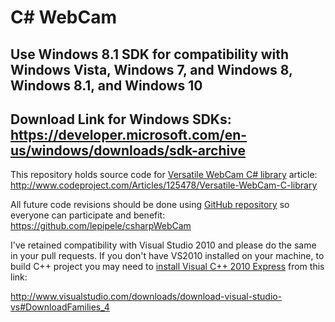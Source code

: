 # C# WebCam
## Use Windows 8.1 SDK for compatibility with Windows Vista, Windows 7, and Windows 8, Windows 8.1, and Windows 10
## Download Link for Windows SDKs: https://developer.microsoft.com/en-us/windows/downloads/sdk-archive


This repository holds source code for [Versatile WebCam C# library](http://www.codeproject.com/Articles/125478/Versatile-WebCam-C-library) article:
http://www.codeproject.com/Articles/125478/Versatile-WebCam-C-library

All future code revisions should be done using [GitHub repository](https://github.com/lepipele/csharpWebCam) so everyone can participate and benefit:
https://github.com/lepipele/csharpWebCam

I've retained compatibility with Visual Studio 2010 and please do the same in your pull requests. 
If you don't have VS2010 installed on your machine, to build C++ project you may need to [install Visual C++ 2010 Express](http://www.visualstudio.com/downloads/download-visual-studio-vs#DownloadFamilies_4) from this link:

http://www.visualstudio.com/downloads/download-visual-studio-vs#DownloadFamilies_4
